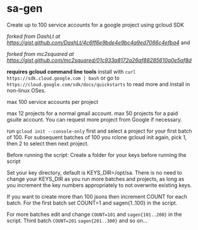 # sa-gen

Create up to 100 service accounts for a google project using gcloud SDK

_forked from DashLt at https://gist.github.com/DashLt/4c6ff6e9bde4e9bc4a9ed7066c4efba4_ and

_forked from mc2squared at https://gist.github.com/mc2squared/01c933a8172a26af88285610a0e5af8d_


**requires gcloud command line tools**
install with ```curl https://sdk.cloud.google.com | bash```
or go to ```https://cloud.google.com/sdk/docs/quickstarts``` to read more and install in non-linux OSes.

max 100 service accounts per project

max 12 projects for a normal gmail account. 
max 50 projects for a paid gsuite account. You can request more project from Google if necessary.

run `gcloud init --console-only` first and select a project for your first batch of 100.
For subsequent batches of 100 you rclone gcloud init again, pick 1, then 2 to select then next project.

Before running the script: 
Create a folder for your keys before running the script

Set your key directory, default is KEYS_DIR=/opt/sa. There is no need to change your KEYS_DIR as you 
run more batches and projects, as long as you increment the key numbers appropriately to not overwrite existing keys.

If you want to create more than 100 jsons then increment COUNT for each batch.
For the first batch set COUNT=1 and sagen{1..100} in the script. 

For more batches edit and change `COUNT=101` and `sagen{101..200}` in the script. Third batch `COUNT=201` `sagen{201..300}` and so on...


